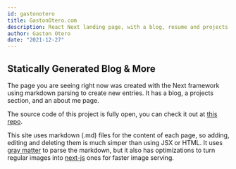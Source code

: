 ```yaml
---
id: gastonotero
title: GastonOtero.com
description: React Next landing page, with a blog, resume and projects section.
author: Gaston Otero
date: "2021-12-27"
---
```


## Statically Generated Blog & More

The page you are seeing right now was created with the Next framework using markdown parsing to create new entries.
It has a blog, a projects section, and an about me page.

The source code of this project is fully open,
you can check it out at [this repo](https://github.com/gastonoterom/gastonotero-next).

This site uses markdown (.md) files for the content of each page, so adding, editing and deleting them is much simper
than using JSX or HTML. It uses [gray matter](https://github.com/jonschlinkert/gray-matter) to parse the markdown, but it also has
optimizations to turn regular images into [next-js](https://nextjs.org/docs/api-reference/next/image) ones for faster image serving.
